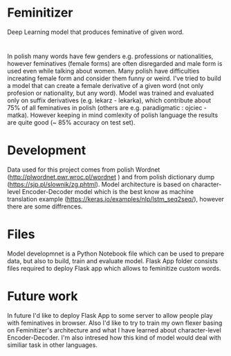 # Feminitizer
Deep Learning model that produces feminative of given word.
#

In polish many words have few genders e.g. professions or nationalities, however feminatives (female forms) are often disregarded and male form is used even while talking about women. Many polish have difficulties increating female form and consider them funny or weird. I've tried to build a model that can create a female derivative of a given word (not only profesion or nationality, but any word). Model was trained and evaluated only on suffix derivatives (e.g. lekarz - lekarka), which contribute about 75% of all feminatives in polish (others are e.g. paradigmatic : ojciec - matka). However keeping in mind comlexity of polish language the results are quite good (~ 85% accuracy on test set).

# Development

Data used for this project comes from polish Wordnet (http://plwordnet.pwr.wroc.pl/wordnet ) and from polish dictionary dump (https://sjp.pl/slownik/zg.phtml). 
Model architecture is based on character-level Encoder-Decoder model which is the best know as machine translation example (https://keras.io/examples/nlp/lstm_seq2seq/), however there are some diffrences. 

# Files
Model developmnet is a Python Notebook file which can be used to prepare data, but also to build, train and evaluate model.
Flask App folder consists files required to deploy Flask app which allows to feminitize custom words.

# Future work

In future I'd like to deploy Flask App to some server to allow people play with feminatives in browser. Also I'd like to try to train my own flexer basing on Feminitizer's architecture and what I have learned about character-level Encoder-Decoder. I'm also intresed how this kind of model would deal with similiar task in other languages.
